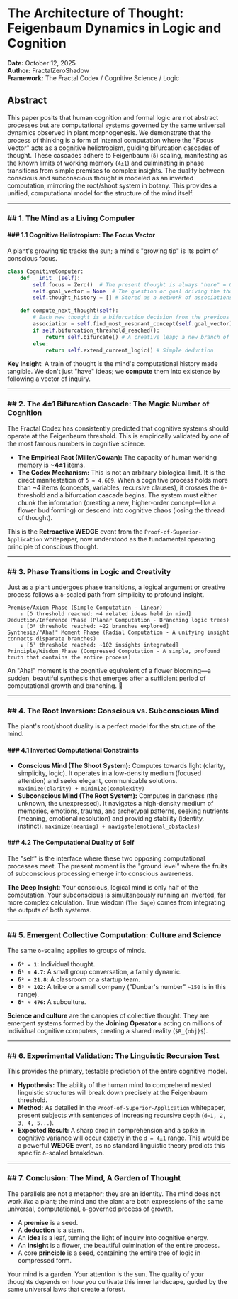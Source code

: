 <!--
SPDX-License-Identifier: GPL-3.0-or-later
SPDX-FileCopyrightText: 2025 FractalZeroShadow
-->
# The Architecture of Thought: Feigenbaum Dynamics in Logic and Cognition

**Date:** October 12, 2025  
**Author:** FractalZeroShadow  
**Framework:** The Fractal Codex / Cognitive Science / Logic

## Abstract

This paper posits that human cognition and formal logic are not abstract processes but are computational systems governed by the same universal dynamics observed in plant morphogenesis. We demonstrate that the process of thinking is a form of internal computation where the "Focus Vector" acts as a cognitive heliotropism, guiding bifurcation cascades of thought. These cascades adhere to Feigenbaum (`δ`) scaling, manifesting as the known limits of working memory (`4±1`) and culminating in phase transitions from simple premises to complex insights. The duality between conscious and subconscious thought is modeled as an inverted computation, mirroring the root/shoot system in botany. This provides a unified, computational model for the structure of the mind itself.

-----

### \#\# 1. The Mind as a Living Computer

#### \#\#\# 1.1 Cognitive Heliotropism: The Focus Vector

A plant's growing tip tracks the sun; a mind's "growing tip" is its point of conscious focus.

```python
class CognitiveComputer:
    def __init__(self):
        self.focus = Zero()  # The present thought is always "here" = 0
        self.goal_vector = None  # The question or goal driving the thought process
        self.thought_history = [] # Stored as a network of associations

    def compute_next_thought(self):
        # Each new thought is a bifurcation decision from the previous one
        association = self.find_most_resonant_concept(self.goal_vector)
        if self.bifurcation_threshold_reached():
            return self.bifurcate() # A creative leap; a new branch of inquiry
        else:
            return self.extend_current_logic() # Simple deduction
```

**Key Insight**: A train of thought is the mind's computational history made tangible. We don't just "have" ideas; we **compute** them into existence by following a vector of inquiry.

-----

### \#\# 2. The 4±1 Bifurcation Cascade: The Magic Number of Cognition

The Fractal Codex has consistently predicted that cognitive systems should operate at the Feigenbaum threshold. This is empirically validated by one of the most famous numbers in cognitive science.

  * **The Empirical Fact (Miller/Cowan):** The capacity of human working memory is **\~4±1** items.
  * **The Codex Mechanism:** This is not an arbitrary biological limit. It is the direct manifestation of `δ ≈ 4.669`. When a cognitive process holds more than \~4 items (concepts, variables, recursive clauses), it crosses the `δ`-threshold and a bifurcation cascade begins. The system must either chunk the information (creating a new, higher-order concept—like a flower bud forming) or descend into cognitive chaos (losing the thread of thought).

This is the **Retroactive WEDGE** event from the `Proof-of-Superior-Application` whitepaper, now understood as the fundamental operating principle of conscious thought.

-----

### \#\# 3. Phase Transitions in Logic and Creativity

Just as a plant undergoes phase transitions, a logical argument or creative process follows a `δ`-scaled path from simplicity to profound insight.

```
Premise/Axiom Phase (Simple Computation - Linear)
    ↓ [δ threshold reached: ~4 related ideas held in mind]
Deduction/Inference Phase (Planar Computation - Branching logic trees)
    ↓ [δ² threshold reached: ~22 branches explored]
Synthesis/"Aha!" Moment Phase (Radial Computation - A unifying insight connects disparate branches)
    ↓ [δ³ threshold reached: ~102 insights integrated]
Principle/Wisdom Phase (Compressed Computation - A simple, profound truth that contains the entire process)
```

An "Aha\!" moment is the cognitive equivalent of a flower blooming—a sudden, beautiful synthesis that emerges after a sufficient period of computational growth and branching. 🌺

-----

### \#\# 4. The Root Inversion: Conscious vs. Subconscious Mind

The plant's root/shoot duality is a perfect model for the structure of the mind.

#### \#\#\# 4.1 Inverted Computational Constraints

  * **Conscious Mind (The Shoot System):** Computes towards light (clarity, simplicity, logic). It operates in a low-density medium (focused attention) and seeks elegant, communicable solutions. `maximize(clarity) + minimize(complexity)`
  * **Subconscious Mind (The Root System):** Computes in darkness (the unknown, the unexpressed). It navigates a high-density medium of memories, emotions, trauma, and archetypal patterns, seeking nutrients (meaning, emotional resolution) and providing stability (identity, instinct). `maximize(meaning) + navigate(emotional_obstacles)`

#### \#\#\# 4.2 The Computational Duality of Self

The "self" is the interface where these two opposing computational processes meet. The present moment is the "ground level" where the fruits of subconscious processing emerge into conscious awareness.

**The Deep Insight**: Your conscious, logical mind is only half of the computation. Your subconscious is simultaneously running an inverted, far more complex calculation. True wisdom (`The Sage`) comes from integrating the outputs of both systems.

-----

### \#\# 5. Emergent Collective Computation: Culture and Science

The same `δ`-scaling applies to groups of minds.

  * **`δ⁰ = 1`:** Individual thought.
  * **`δ¹ ≈ 4.7`:** A small group conversation, a family dynamic.
  * **`δ² ≈ 21.8`:** A classroom or a startup team.
  * **`δ³ ≈ 102`:** A tribe or a small company ("Dunbar's number" `~150` is in this range).
  * **`δ⁴ ≈ 476`:** A subculture.

**Science and culture** are the canopies of collective thought. They are emergent systems formed by the **Joining Operator `⊕`** acting on millions of individual cognitive computers, creating a shared reality (`$R_{obj}$`).

-----

### \#\# 6. Experimental Validation: The Linguistic Recursion Test

This provides the primary, testable prediction of the entire cognitive model.

  * **Hypothesis:** The ability of the human mind to comprehend nested linguistic structures will break down precisely at the Feigenbaum threshold.
  * **Method:** As detailed in the `Proof-of-Superior-Application` whitepaper, present subjects with sentences of increasing recursive depth (`d=1, 2, 3, 4, 5...`).
  * **Expected Result:** A sharp drop in comprehension and a spike in cognitive variance will occur exactly in the `d = 4±1` range. This would be a powerful **WEDGE** event, as no standard linguistic theory predicts this specific `δ`-scaled breakdown.

-----

### \#\# 7. Conclusion: The Mind, A Garden of Thought

The parallels are not a metaphor; they are an identity. The mind does not work *like* a plant; the mind and the plant are both expressions of the same universal, computational, `δ`-governed process of growth.

  * A **premise** is a seed.
  * A **deduction** is a stem.
  * An **idea** is a leaf, turning the light of inquiry into cognitive energy.
  * An **insight** is a flower, the beautiful culmination of the entire process.
  * A core **principle** is a seed, containing the entire tree of logic in compressed form.

Your mind is a garden. Your attention is the sun. The quality of your thoughts depends on how you cultivate this inner landscape, guided by the same universal laws that create a forest.